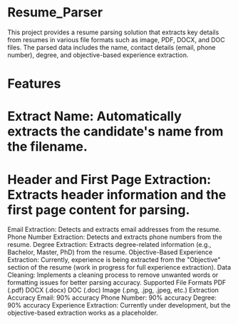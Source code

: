 # Resume_Parser
This project provides a resume parsing solution that extracts key details from resumes in various file formats such as image, PDF, DOCX, and DOC files. The parsed data includes the name, contact details (email, phone number), degree, and objective-based experience extraction.

# Features
# Extract Name: Automatically extracts the candidate's name from the filename.
# Header and First Page Extraction: Extracts header information and the first page content for parsing.
Email Extraction: Detects and extracts email addresses from the resume.
Phone Number Extraction: Detects and extracts phone numbers from the resume.
Degree Extraction: Extracts degree-related information (e.g., Bachelor, Master, PhD) from the resume.
Objective-Based Experience Extraction: Currently, experience is being extracted from the "Objective" section of the resume (work in progress for full experience extraction).
Data Cleaning: Implements a cleaning process to remove unwanted words or formatting issues for better parsing accuracy.
Supported File Formats
PDF (.pdf)
DOCX (.docx)
DOC (.doc)
Image (.png, .jpg, .jpeg, etc.)
Extraction Accuracy
Email: 90% accuracy
Phone Number: 90% accuracy
Degree: 90% accuracy
Experience Extraction: Currently under development, but the objective-based extraction works as a placeholder.
